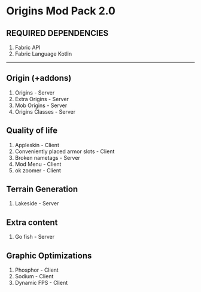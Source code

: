 # Origins Mod Pack 2.0

## REQUIRED DEPENDENCIES
1. Fabric API
2. Fabric Language Kotlin 
<hr>

## Origin (+addons)
1. Origins - Server
2. Extra Origins - Server
3. Mob Origins - Server
4. Origins Classes - Server

## Quality of life
1. Appleskin - Client 
2. Conveniently placed armor slots - Client
3. Broken nametags - Server 
4. Mod Menu - Client
5. ok zoomer - Client

## Terrain Generation
1. Lakeside - Server

## Extra content
1. Go fish - Server

## Graphic Optimizations
1. Phosphor - Client
2. Sodium - Client 
3. Dynamic FPS - Client